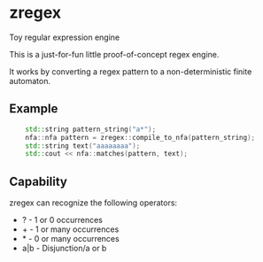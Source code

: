 # zregex
Toy regular expression engine

This is a just-for-fun little proof-of-concept regex engine.

It works by converting a regex pattern to a non-deterministic finite automaton.


## Example
```cpp
	std::string pattern_string("a*");
	nfa::nfa pattern = zregex::compile_to_nfa(pattern_string);
	std::string text("aaaaaaaa");
	std::cout << nfa::matches(pattern, text);
```

## Capability
zregex can recognize the following operators:
* ? - 1 or 0 occurrences 
* \+ - 1 or many occurrences
* \* - 0 or many occurrences
* a|b - Disjunction/a or b 
